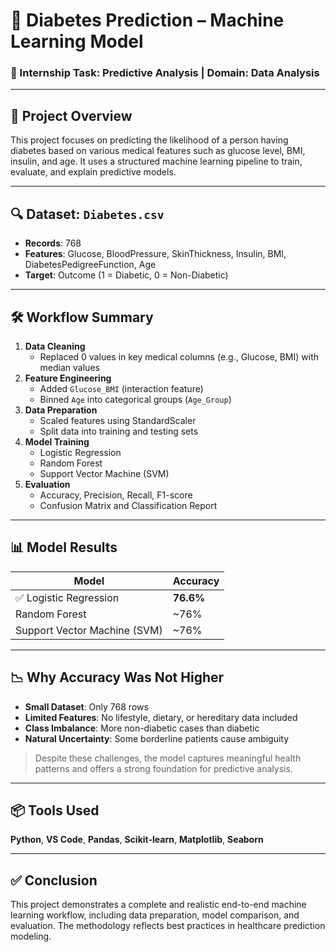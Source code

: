 
# 🧠 Diabetes Prediction – Machine Learning Model  
### 💼 Internship Task: Predictive Analysis | Domain: Data Analysis

---

## 📝 Project Overview

This project focuses on predicting the likelihood of a person having diabetes based on various medical features such as glucose level, BMI, insulin, and age. It uses a structured machine learning pipeline to train, evaluate, and explain predictive models.

---

## 🔍 Dataset: `Diabetes.csv`
- **Records**: 768
- **Features**: Glucose, BloodPressure, SkinThickness, Insulin, BMI, DiabetesPedigreeFunction, Age
- **Target**: Outcome (1 = Diabetic, 0 = Non-Diabetic)

---

## 🛠️ Workflow Summary

1. **Data Cleaning**
   - Replaced 0 values in key medical columns (e.g., Glucose, BMI) with median values
2. **Feature Engineering**
   - Added `Glucose_BMI` (interaction feature)
   - Binned `Age` into categorical groups (`Age_Group`)
3. **Data Preparation**
   - Scaled features using StandardScaler
   - Split data into training and testing sets
4. **Model Training**
   - Logistic Regression
   - Random Forest
   - Support Vector Machine (SVM)
5. **Evaluation**
   - Accuracy, Precision, Recall, F1-score
   - Confusion Matrix and Classification Report

---

## 📊 Model Results

| Model                 | Accuracy |
|-----------------------|----------|
| ✅ Logistic Regression | **76.6%** |
| Random Forest         | ~76%     |
| Support Vector Machine (SVM) | ~76%     |

---

## 📉 Why Accuracy Was Not Higher

- **Small Dataset**: Only 768 rows
- **Limited Features**: No lifestyle, dietary, or hereditary data included
- **Class Imbalance**: More non-diabetic cases than diabetic
- **Natural Uncertainty**: Some borderline patients cause ambiguity

> Despite these challenges, the model captures meaningful health patterns and offers a strong foundation for predictive analysis.

---

## 📦 Tools Used
**Python**, **VS Code**, **Pandas**, **Scikit-learn**, **Matplotlib**, **Seaborn**

---

## ✅ Conclusion

This project demonstrates a complete and realistic end-to-end machine learning workflow, including data preparation, model comparison, and evaluation. The methodology reflects best practices in healthcare prediction modeling.

